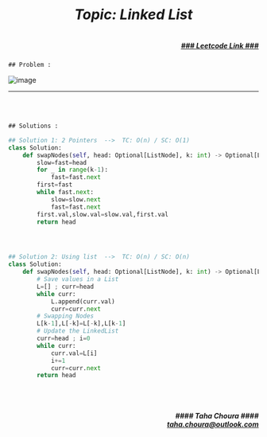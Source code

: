 <h1 align="center";"><em> Topic: Linked List</em></h1>
<h5 align="right"> <br/><a align="right" width="80" href="https://leetcode.com/problems/swapping-nodes-in-a-linked-list/" target="_blank"><ins>### Leetcode Link ###</ins></a></h5>     
                                                                                                                                 
```diff
## Problem : 
```
                                                                                                                    
![image](https://user-images.githubusercontent.com/11164303/170580324-b594a694-e5fa-4b92-9675-f9e3f867e905.png)


-------                    

<br/><br/>
 
```diff
## Solutions :
```                      
                         
```python
## Solution 1: 2 Pointers  -->  TC: O(n) / SC: O(1)    
class Solution:
    def swapNodes(self, head: Optional[ListNode], k: int) -> Optional[ListNode]:
        slow=fast=head
        for _ in range(k-1): 
            fast=fast.next
        first=fast
        while fast.next:
            slow=slow.next
            fast=fast.next
        first.val,slow.val=slow.val,first.val
        return head




## Solution 2: Using list  -->  TC: O(n) / SC: O(n)
class Solution:
    def swapNodes(self, head: Optional[ListNode], k: int) -> Optional[ListNode]:
        # Save values in a List
        L=[] ; curr=head
        while curr:
            L.append(curr.val)
            curr=curr.next
        # Swapping Nodes
        L[k-1],L[-k]=L[-k],L[k-1]
        # Update the LinkedList
        curr=head ; i=0
        while curr:
            curr.val=L[i]
            i+=1
            curr=curr.next
        return head



```
<br/>            
<h5 align="right" margin-right:12px>#### Taha Choura ####<br/><a align="right" width="70" href="#">taha.choura@outlook.com</a></h5> 
